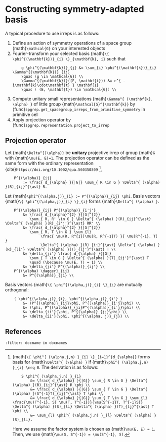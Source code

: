 # Constructing symmetry-adapted basis

A typical procedure to use irreps is as follows:

1. Define an action of symmetry operations of a space group {math}`\mathcal{G}` on your interested objects
1. Fourier-transform your selected basis {math}`\{ \phi^{(\mathbf{k})}_{i} \}_{\mathbf{k}, i}` such that
    ```{math}
        g \phi^{(\mathbf{k})}_{j} &= \sum_{i} \phi^{(\mathbf{k})}_{i} \Gamma^{(\mathbf{k})}_{ij} 
        \quad (g \in \mathcal{G}) \\
        \Gamma^{(\mathbf{k})}((E, \mathbf{t})) &= e^{ -i\mathbf{k}\cdot\mathbf{t} } \mathbf{1}
        \quad ( (E, \mathbf{t}) \in \mathcal{G}) \\
    ```
1. Compute unitary small representations {math}`\Gamma^{ (\mathbf{k}, \alpha) }` of little group {math}`\mathcal{G}^{\mathbf{k}}` by {func}`spgrep.get_spacegroup_irreps_from_primitive_symmetry` in primitive cell
1. Apply projection operator by {func}`spgrep.representation.project_to_irrep`

## Projection operator

Let {math}`\Delta^{(\alpha)}` be **unitary** projective irrep of group {math}`G` with {math}`\mu(E, E)=1`.
The projection operator can be defined as the same form with the ordinary representation {cite}`https://doi.org/10.1002/qua.560350309` [^proj_derivation],
```{math}
    P^{(\alpha)}_{ij}
        := \frac{ d_{\alpha} }{|G|} \sum_{ R \in G } \Delta^{ (\alpha) }(R)_{ij}^{\ast} R.
```
Let {math}`\phi^{(\alpha,j)}_{i} := P^{(\alpha)}_{ij} \phi`.
Basis vectors {math}`\{ \phi^{(\alpha,j)}_{i} \}_{i}` forms {math}`\Delta^{ (\alpha) }`.

```{math}
    P^{(\alpha)}_{ij} P^{(\alpha)}_{i'j'}
        &= \frac{ d_{\alpha}^{2} }{|G|^{2}}
           \sum_{ R, R' \in G } \Delta^{ (\alpha) }(R)_{ij}^{\ast} \Delta^{ (\alpha) }(R)_{i'j'}^{\ast} RR' \\
        &= \frac{ d_{\alpha}^{2} }{|G|^{2}}
           \sum_{ R, T \in G } \sum_{l}
                \frac{ \mu(R, R^{1})\mu(R, R^{-1}T) }{ \mu(R^{-1}, T) }
                \Delta^{ (\alpha) }(R)_{ij}^{\ast} \Delta^{ (\alpha) }(R)_{li'} \Delta^{ (\alpha) }(T)_{lj'}^{\ast} T \\
        &= \delta_{ji'} \frac{ d_{\alpha} }{|G|}
           \sum_{ T \in G } \Delta^{ (\alpha) }(T)_{ij'}^{\ast} T
           \quad (\because \mu(E, T) = 1) \\
        &= \delta_{ji'} P^{(\alpha)}_{ij'} \\
    P^{(\alpha) \dagger}_{ij}
        &= P^{(\alpha)}_{ji} \\
```

Basis vectors {math}`\{ \phi^{(\alpha,j)}_{i} \}_{i}` are mutually orthogonal:
```{math}
    ( \phi^{(\alpha,j)}_{i}, \phi^{(\alpha,j)}_{i'} )
        &= (P^{(\alpha)}_{ij}\phi, P^{(\alpha)}_{i'j}\phi) \\
        &= (\phi, P^{(\alpha)}_{ji}P^{(\alpha)}_{i'j}\phi) \\
        &= \delta_{ii'}(\phi, P^{(\alpha)}_{jj}\phi) \\
        &= \delta_{ii'}(\phi, \phi^{(\alpha, j)}_{j}) \\
```

[^proj_derivation]: {math}`\{ \phi^{ (\alpha,j,n) }_{i} \}_{i=1}^{d_{\alpha}}` forms basis for {math}`\Delta^{ (\alpha) }` if {math}`\phi^{ (\alpha,j,n) }_{i} \neq 0`.
    The derivation is as follows:
    ```{math}
        S \phi^{ (\alpha,j,n) }_{i}
            &= \frac{ d_{\alpha} }{|G|} \sum_{ R \in G } \Delta^{ (\alpha) }(R)_{ij}^{\ast} R \phi \\
            &= \frac{ d_{\alpha} }{|G|} \sum_{ T \in G } \Delta^{ (\alpha) }(S^{-1}T)_{ij}^{\ast} T \phi \\
            &= \frac{ d_{\alpha} }{|G|} \sum_{ T \in G } \sum_{l} \frac{\mu(T^{-1}, S) \mu(T, T^{-1})}{\mu(S^{-1}T, T^{-1}S)} \Delta^{ (\alpha) }(S)_{li} \Delta^{ (\alpha) }(T)_{lj}^{\ast} T \phi \\
            &= \sum_{l} \phi^{ (\alpha,j,n) }_{l} \Delta^{ (\alpha) }(S)_{li}.
    ```
    Here we assume the factor system is chosen as {math}`\mu(E, E) = 1`.
    Then, we use {math}`\mu(S, S^{-1}) = \mu(S^{-1}, S)`.

## References

```{bibliography}
:filter: docname in docnames
```
